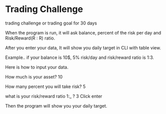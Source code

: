 # Trading Challenge 
trading challenge or trading goal for 30 days

When the program is run, it will ask balance, 
percent of the risk per day and 
Risk/Reward(R : R) ratio.

After you enter your data,
It will show you daily target in CLI with table view.

Example.. 
if your balance is 10$,
5% risk/day and
risk/reward ratio is 1:3. 

Here is how to input your data.

How much is your asset? 
10

How many percent you will take risk?
5

what is your risk/reward ratio 1:_ ?
3
Click enter 

Then the program will show you your daily target.
